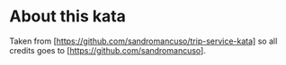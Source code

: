About this kata
================
Taken from [https://github.com/sandromancuso/trip-service-kata] so all credits goes to [https://github.com/sandromancuso].
